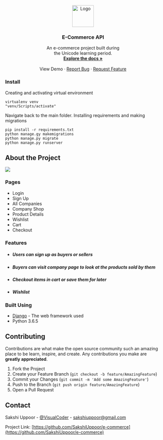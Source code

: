 
<br />
<p align="center">
  <a href="https://github.com/SakshiUppoor/e-commerce">
    <img src="https://imgur.com/tNFdroW.png" alt="Logo" width="70" height="70">
  </a>

  <h3 align="center">E-Commerce API</h3>

  <p align="center">
  An e-commerce project built during<br>the Unicode learning period.
    <br />
    <a href="https://github.com/SakshiUppoor/e-commerce"><strong>Explore the docs »</strong></a>
    <br />
    <br />
    View Demo
    ·
    <a href="https://github.com/SakshiUppoor/e-commerce/issues">Report Bug</a>
    ·
    <a href="https://github.com/SakshiUppoor/e-commerce/issues">Request Feature</a>
  </p>
</p>

### Install

Creating and activating virtual environment

    virtualenv venv
    "venv/Scripts/activate"
      
Navigate back to the main folder. Installing requirements and making migrations

    pip install -r requirements.txt
    python manage.gy makemigrations
    python manage.py migrate
    python manage.py runserver

## About the Project


![](https://imgur.com/E7pUy07.gif)


  
### Pages
* Login
* Sign Up
* All Companies
* Company Shop
* Product Details
* Wishlist
* Cart
* Checkout

### Features

* ##### Users can sign up as buyers or sellers

* ##### Buyers can visit company page to look at the products sold by them

* ##### Checkout items in cart or save them for later

* ##### Wishlist

### Built Using
* [Django](https://docs.djangoproject.com/en/2.2/) - The web framework used
* Python 3.6.5

## Contributing

Contributions are what make the open source community such an amazing place to be learn, inspire, and create. Any contributions you make are **greatly appreciated**.

1. Fork the Project
2. Create your Feature Branch (`git checkout -b feature/AmazingFeature`)
3. Commit your Changes (`git commit -m 'Add some AmazingFeature'`)
4. Push to the Branch (`git push origin feature/AmazingFeature`)
5. Open a Pull Request

## Contact

Sakshi Uppoor - [@VisualCoder](https://twitter.com/VisualCoder) - sakshiuppoor@gmail.com

Project Link: [https://github.com/SakshiUppoor/e-commerce](https://github.com/SakshiUppoor/e-commerce)